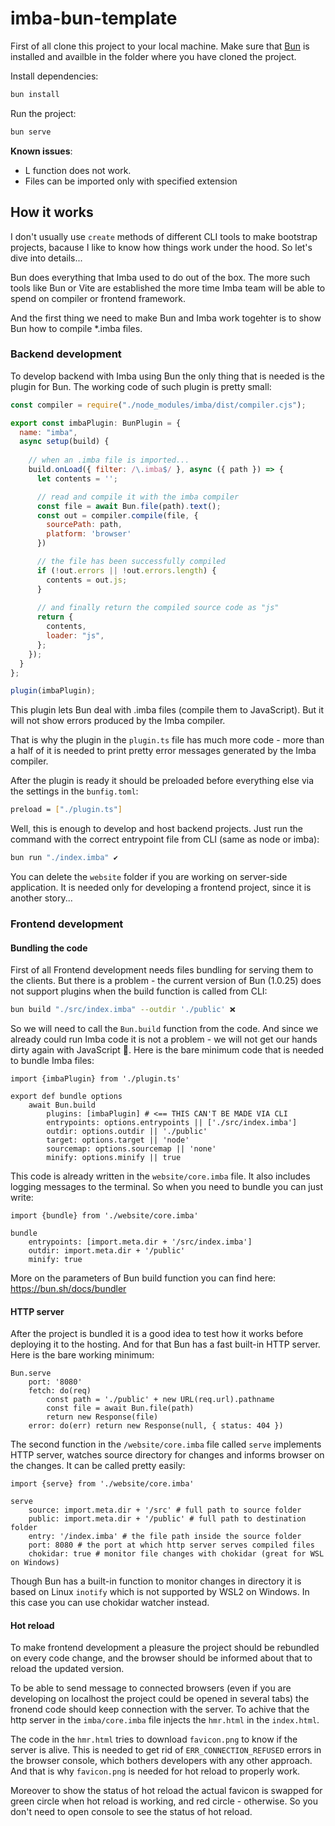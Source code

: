 # imba-bun-template

First of all clone this project to your local machine. Make sure that [Bun](https://bun.sh) is installed and availble in the folder where you have cloned the project.

Install dependencies:

```bash
bun install
```

Run the project:

```bash
bun serve
```
**Known issues**: 
- L function does not work.
- Files can be imported only with specified extension


## How it works
I don't usually use `create` methods of different CLI tools to make bootstrap projects, bacause I like to know how things work under the hood. So let's dive into details...

Bun does everything that Imba used to do out of the box. The more such tools like Bun or Vite are established the more time Imba team will be able to spend on compiler or frontend framework. 

And the first thing we need to make Bun and Imba work togehter is to show Bun how to compile  *.imba files.

### Backend development
To develop backend with Imba using Bun the only thing that is needed is the plugin for Bun. The working code of such plugin is pretty small: 
```js
const compiler = require("./node_modules/imba/dist/compiler.cjs");

export const imbaPlugin: BunPlugin = {
  name: "imba",
  async setup(build) {
    
    // when an .imba file is imported...
    build.onLoad({ filter: /\.imba$/ }, async ({ path }) => {
      let contents = '';

      // read and compile it with the imba compiler
      const file = await Bun.file(path).text();
      const out = compiler.compile(file, {
        sourcePath: path,
        platform: 'browser'
      })

      // the file has been successfully compiled
      if (!out.errors || !out.errors.length) {
        contents = out.js;
      }
      
      // and finally return the compiled source code as "js"
      return {
        contents,
        loader: "js",
      };
    });
  }
};

plugin(imbaPlugin);

```
This plugin lets Bun deal with .imba files (compile them to JavaScript). But it will not show errors produced by the Imba compiler. 

That is why the plugin in the `plugin.ts` file has much more code - more than a half of it is needed to print pretty error messages generated by the Imba compiler.

After the plugin is ready it should be preloaded before everything else via the settings in the `bunfig.toml`:
```bash
preload = ["./plugin.ts"]
```
Well, this is enough to develop and host backend projects. Just run the command with the correct entrypoint file from CLI (same as node or imba):
```bash
bun run "./index.imba" ✔️
```
You can delete the `website` folder if you are working on server-side application. It is needed only for developing a frontend project, since it is another story...

### Frontend development

#### Bundling the code
First of all Frontend development needs files bundling for serving them to the clients. But there is a problem - the current version of Bun (1.0.25) does not support plugins when the build function is called from CLI:
```bash
bun build "./src/index.imba" --outdir './public' ❌
```
So we will need to call the `Bun.build` function from the code. And since we already could run Imba code it is not a problem - we will not get our hands dirty again with JavaScript 🤣. Here is the bare minimum code that is needed to bundle Imba files:
```imba
import {imbaPlugin} from './plugin.ts'

export def bundle options
	await Bun.build
		plugins: [imbaPlugin] # <== THIS CAN'T BE MADE VIA CLI
		entrypoints: options.entrypoints || ['./src/index.imba']
		outdir: options.outdir || './public'
		target: options.target || 'node'
		sourcemap: options.sourcemap || 'none'
		minify: options.minify || true
```
This code is already written in the `website/core.imba` file. It also includes logging messages to the terminal. So when you need to bundle you can just write:
```imba
import {bundle} from './website/core.imba'

bundle 
	entrypoints: [import.meta.dir + '/src/index.imba']
	outdir: import.meta.dir + '/public'
	minify: true
```
More on the parameters of Bun build function you can find here: https://bun.sh/docs/bundler

#### HTTP server
After the project is bundled it is a good idea to test how it works before deploying it to the hosting. And for that Bun has a fast built-in HTTP server. Here is the bare working minimum: 
```imba
Bun.serve
	port: '8080'
	fetch: do(req)
		const path = './public' + new URL(req.url).pathname
		const file = await Bun.file(path)
		return new Response(file)
	error: do(err) return new Response(null, { status: 404 })
```
The second function in the `/website/core.imba` file called `serve` implements HTTP server, watches source directory for changes and informs browser on the changes. It can be called pretty easily:
```imba
import {serve} from './website/core.imba'

serve 
	source: import.meta.dir + '/src' # full path to source folder
	public: import.meta.dir + '/public' # full path to destination folder
	entry: '/index.imba' # the file path inside the source folder
	port: 8080 # the port at which http server serves compiled files
	chokidar: true # monitor file changes with chokidar (great for WSL on Windows)
```
Though Bun has a built-in function to monitor changes in directory it is based on Linux `inotify` which is not supported by WSL2 on Windows. In this case you can use chokidar watcher instead.

#### Hot reload
To make frontend development a pleasure the project should be rebundled on every code change, and the browser should be informed about that to reload the updated version.

To be able to send message to connected browsers (even if you are developing on localhost the project could be opened in several tabs) the fronend code should keep connection with the server. To achive that the http server in the `imba/core.imba` file injects the `hmr.html` in the `index.html`.

The code in the `hmr.html` tries to download `favicon.png` to know if the server is alive. This is needed to get rid of `ERR_CONNECTION_REFUSED` errors in the browser console, which bothers developers with any other approach. And that is why `favicon.png` is needed for hot reload to properly work.

Moreover to show the status of hot reload the actual favicon is swapped for green circle when hot reload is working, and red circle - otherwise. So you don't need to open console to see the status of hot reload.